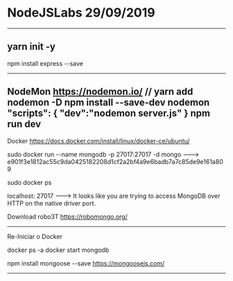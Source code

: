 # NodeJSLabs                              29/09/2019
-----------------------------------------------------------------------------------------
yarn init -y
-----------------------------------------------------------------------------------------
npm install express --save

-----------------------------------------------------------------------------------------
NodeMon
      https://nodemon.io/
     // yarn add nodemon -D
     npm install --save-dev nodemon
      "scripts": {
            "dev":"nodemon server.js"
       }
      npm run dev
-----------------------------------------------------------------------------------------
Docker
https://docs.docker.com/install/linux/docker-ce/ubuntu/

sudo docker run --name mongodb -p 27017:27017 -d  mongo
---> e901f3e1812ac55c9da0425182208d1cf2a2bf4a9e6badb7a7c85de9e161a809

sudo docker ps

localhost: 27017
---> It looks like you are trying to access MongoDB over HTTP on the native driver port.

Download robo3T
https://robomongo.org/

---
Re-Iniciar o Docker

docker ps -a
docker start mongodb

npm install mongoose --save
https://mongoosejs.com/

-----------------------------------------------------------------------------------------